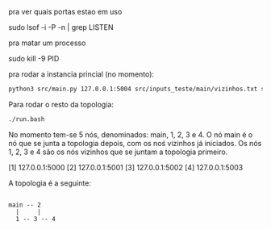pra ver quais portas estao em uso 

sudo lsof -i -P -n | grep LISTEN

pra matar um processo

sudo kill -9 PID

pra rodar a instancia princial (no momento):
```bash
python3 src/main.py 127.0.0.1:5004 src/inputs_teste/main/vizinhos.txt src/inputs_teste/main/chave_valor.txt 
```
Para rodar o resto da topologia:
```bash
./run.bash
```

No momento tem-se 5 nós, denominados: main, 1, 2, 3 e 4. O nó main é o nó que se junta a topologia depois, com os noś vizinhos já iniciados. Os nós 1, 2, 3 e 4 são os nós vizinhos que se juntam a topologia primeiro.

[1] 127.0.0.1:5000
[2] 127.0.0.1:5001
[3] 127.0.0.1:5002
[4] 127.0.0.1:5003


A topologia é a seguinte:
```

main -- 2
  |     |  
  1 -- 3 -- 4


```